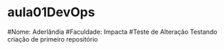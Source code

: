 # aula01DevOps
#Nome: Aderlândia
#Faculdade: Impacta
#Teste de Alteração 
Testando criação de primeiro repositório 
